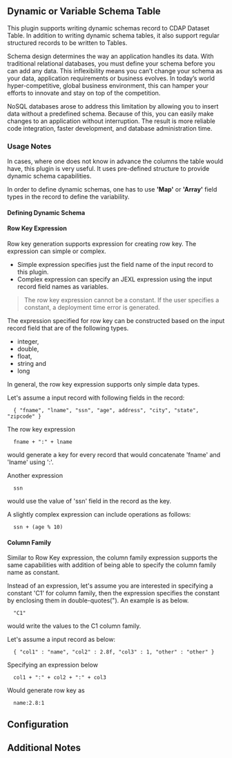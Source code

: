 ## Dynamic or Variable Schema Table

This plugin supports writing dynamic schemas record to CDAP Dataset Table. In addition to writing dynamic schema tables, it also support regular structured records to be written to Tables.

Schema design determines the way an application handles its data. With traditional relational databases,
you must define your schema before you can add any data. This inflexibility means you can’t change your schema as
your data, application requirements or business evolves. In today’s world hyper-competitive, global business
environment, this can hamper your efforts to innovate and stay on top of the competition.

NoSQL databases arose to address this limitation by allowing you to insert data without a predefined schema.
Because of this, you can easily make changes to an application without interruption. The result is more reliable
code integration, faster development, and database administration time.

### Usage Notes

In cases, where one does not know in advance the columns the table would have, this plugin is very useful. It uses pre-defined structure to provide dynamic schema capabilities.
 
In order to define dynamic schemas, one has to use **'Map'** or **'Array'** field types in the record to define the variability.
 

#### Defining Dynamic Schema

#### Row Key Expression

Row key generation supports expression for creating row key. The expression can simple or complex.

  * Simple expression specifies just the field name of the input record to this plugin.
  * Complex expression can specify an JEXL expression using the input record field names as variables.

> The row key expression cannot be a constant. If the user specifies a constant, a deployment time error is generated.

The expression specified for row key can be constructed based on the input record field that are of the following
types.

  * integer,
  * double,
  * float,
  * string and
  * long

In general, the row key expression supports only simple data types.

Let's assume a input record with following fields in the record:

```
  { "fname", "lname", "ssn", "age", address", "city", "state", "zipcode" }
```

The row key expression

```
  fname + ":" + lname
```

would generate a key for every record that would concatenate 'fname' and 'lname' using ':'.

Another expression

```
  ssn
```

would use the value of 'ssn' field in the record as the key.

A slightly complex expression can include operations as follows:

```
  ssn + (age % 10)
```

#### Column Family

Similar to Row Key expression, the column family expression supports the same capabilities with addition of being able
to specify the column family name as constant.

Instead of an expression, let's assume you are interested in specifying a constant 'C1' for column family, then the
expression specifies the constant by enclosing them in double-quotes("). An example is as below.

```
  "C1"
```

would write the values to the C1 column family.

Let's assume a input record as below:

```
  { "col1" : "name", "col2" : 2.8f, "col3" : 1, "other" : "other" }
```

Specifying an expression below 

```
  col1 + ":" + col2 + ":" + col3
```

Would generate row key as

```
  name:2.8:1
```

## Configuration

## Additional Notes


